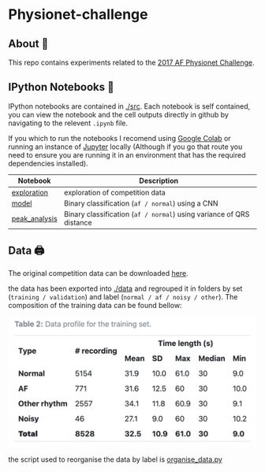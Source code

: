 # Physionet-challenge

## About 📖

This repo contains experiments related to the [2017 AF Physionet Challenge](https://physionet.org/content/challenge-2017/1.0.0/).

## IPython Notebooks 🐍	

IPython notebooks are contained in [./src](./src). Each notebook is self contained, you can view the notebook and the cell outputs directly in github by navigating to the relevent `.ipynb` file. 

If you which to run the notebooks I recomend using [Google Colab](https://colab.research.google.com/notebooks/intro.ipynb?utm_source=scs-index) or running an instance of [Jupyter](https://jupyter-notebook-beginner-guide.readthedocs.io/en/latest/execute.html) locally (Although if you go that route you need to ensure you are running it in an environment that has the required dependencies installed).

| Notebook  | Description |
| ------------- | ------------- |
| [exploration](./src/exploration.ipynb)  | exploration of competition data  |
| [model](./src/model.ipynb) | Binary classification (`af / normal`) using a CNN  |
| [peak_analysis](./src/peak_analysis.ipynb) | Binary classification (`af / normal`) using variance of QRS distance  |

## Data 🖨️

The original competition data can be downloaded [here](https://physionet.org/static/published-projects/challenge-2017/af-classification-from-a-short-single-lead-ecg-recording-the-physionet-computing-in-cardiology-challenge-2017-1.0.0.zip).

the data has been exported into [./data](./data) and regrouped it in folders by set (`training / validation`) and label (`normal / af / noisy / other`). The composition of the training data can be found bellow:

![Physionet data composition](./images/physionet_data_composition.png)

the script used to reorganise the data by label is [organise_data.py](./organise_data.py)



